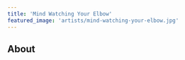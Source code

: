 ```yaml
---
title: 'Mind Watching Your Elbow'
featured_image: 'artists/mind-watching-your-elbow.jpg'
---
```


## About


